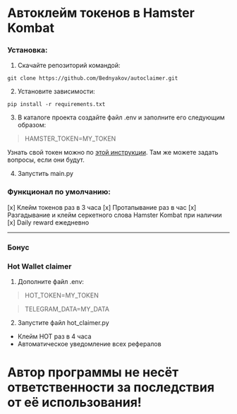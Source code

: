 Автоклейм токенов в Hamster Kombat
=====================

### Установка:
1. Скачайте репозиторий командой: 
```
git clone https://github.com/Bednyakov/autoclaimer.git
```
2. Установите зависимости: 
```
pip install -r requirements.txt
```
3. В каталоге проекта создайте файл .env и заполните его следующим образом:

> HAMSTER_TOKEN=MY_TOKEN

Узнать свой токен можно по [этой инструкции](https://t.me/itpolice/187). Там же можете задать вопросы, если они будут.

4. Запустить main.py

### Функционал по умолчанию:

[x] Клейм токенов раз в 3 часа
[x] Протапывание раз в час
[x] Разгадывание и клейм серкетного слова Hamster Kombat при наличии
[x] Daily reward ежедневно


-------------
### Бонус
### Hot Wallet claimer
1. Дополните файл .env:
> HOT_TOKEN=MY_TOKEN

> TELEGRAM_DATA=MY_DATA

2. Запустите файл hot_claimer.py

- Клейм HOT раз в 4 часа
- Автоматическое уведомление всех рефералов

# Автор программы не несёт ответственности за последствия от её использования!

